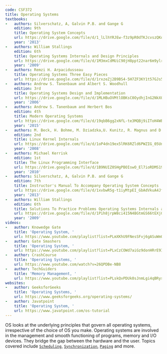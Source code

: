 ```yaml
---
code: CSF372
title: Operating Systems
textbooks:
-   authors: Silverschatz, A, Galvin P.B. and Gange G
    edition: 9th
    title: Operating System Concepts
    url: https://drive.google.com/file/d/1_lLlhYRJEw-f3z9pR0dTKJcvszQKqKFT/view?usp=sharing
    year: '2013'
-   authors: William Stallings
    edition: 6th
    title: Operating Systems Internals and Design Principles
    url: https://drive.google.com/file/d/1M3mxCdMUiC90jH8ppt22nar6m9ylr17i/view?usp=sharing
    year: '2009'
-   authors: Remzi H. Arpacidusseau
    title: Operating Systems Three Easy Pieces
    url: https://drive.google.com/file/d/1rxzeZj2B9BS4-5H7ZF3KY1t57GJs5ca4/view?usp=sharing
-   authors: Andrew S. Tanenbaum and Albert S. Woodhull
    edition: 3rd
    title: Operating Systems Design and Implementation
    url: https://drive.google.com/file/d/1MLHBuOVMtlOBKsC0OydhjInG2NkXOfHK/view?usp=sharing
    year: '2006'
-   authors: Andrew S. Tanenbaum and Herbert Bos
    edition: 4th
    title: Modern Operating Systems
    url: https://drive.google.com/file/d/19qbB6gg2xNfL-te3MQBj9iIToH4WE6HN/view?usp=sharing
    year: '2015'
-   authors: M. Beck, H. Bohme, M. Dziadzka,U. Kunitz, R. Magnus and D. Verworner
    edition: 2nd
    title: Linux Kernel Internals
    url: https://drive.google.com/file/d/1oP4dn19ex5lRK6RZld6PWZIG_05UnWb-/view?usp=sharing
    year: '2008'
-   authors: Michael Kerrisk
    edition: 1st
    title: The Linux Programming Interface
    url: https://drive.google.com/file/d/1B9NUIZ0SHgPBOIswO_El7ioRDMS19dux/view?usp=sharing
    year: '2010'
-   authors: Silverschatz, A, Galvin P.B. and Gange G
    edition: 7th
    title: Instructor's Manual To Accompany Operating System Concepts
    url: https://drive.google.com/file/d/1xvbwR5g-t1iyMtpEI_GbAdVkuA4Jflj3/view?usp=sharing
    year: '2013'
-   authors: William Stallings
    edition: 6th
    title: Solutions To Practice Problems Operating Systems Internals and Design Principles
    url: https://drive.google.com/file/d/1Pih8jrpW8ci415N4BGtmGS66tEXjGmid/view?usp=sharing
    year: '2009'
videos:
-   author: Knowedge Gate
    title: 'Operating System, '
    url: https://www.youtube.com/playlist?list=PLmXKhU9FNesSFvj6gASuWmQd23Ul5omtD
-   author: Gate Smashers
    title: 'Operating System, '
    url: https://www.youtube.com/playlist?list=PLxCzCOWd7aiGz9donHRrE9I3Mwn6XdP8p
-   author: CrashCourse
    title: 'Operating Systems, '
    url: https://www.youtube.com/watch?v=26QPDBe-NB8
-   author: TechGuiders
    title: 'Memory Management, '
    url: https://www.youtube.com/playlist?list=PLskQvPDUk0sJnmLgi4qBRyshlmHydbsAJ
websites:
-   author: GeeksforGeeks
    title: 'Operating Systems, '
    url: https://www.geeksforgeeks.org/operating-systems/
-   author: Javatpoint
    title: 'Operating System, '
    url: https://www.javatpoint.com/os-tutorial
---
```


OS looks at the underlying principles that govern all operating systems, irrespective of the choice of OS you make. Operating systems are involved in the management and smooth functioning of programs, memory and I/O devices. They bridge the gap between the hardware and the user. Topics covered include [`Scheduling`](https://bit.ly/1bwpzLh), [`Synchronization`](https://bit.ly/2JLCK5Q), [`Paging`](https://en.wikipedia.org/wiki/Paging) and more. 

